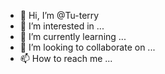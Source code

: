 - 👋 Hi, I’m @Tu-terry
- 👀 I’m interested in ...
- 🌱 I’m currently learning ...
- 💞️ I’m looking to collaborate on ...
- 📫 How to reach me ...

<!---
Tu-terry/Tu-terry is a ✨ special ✨ repository because its `README.md` (this file) appears on your GitHub profile.
You can click the Preview link to take a look at your changes.
--->

